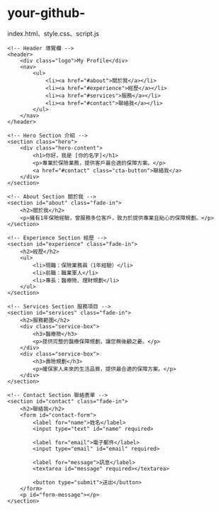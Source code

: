 # your-github-
index.html、style.css、script.js
<!DOCTYPE html>
<html lang="zh-TW">
<head>
    <meta charset="UTF-8">
    <meta name="viewport" content="width=device-width, initial-scale=1.0">
    <title>我的個人簡介</title>
    <link rel="stylesheet" href="style.css">
    <script defer src="script.js"></script>
</head>
<body>

    <!-- Header 導覽欄 -->
    <header>
        <div class="logo">My Profile</div>
        <nav>
            <ul>
                <li><a href="#about">關於我</a></li>
                <li><a href="#experience">經歷</a></li>
                <li><a href="#services">服務</a></li>
                <li><a href="#contact">聯絡我</a></li>
            </ul>
        </nav>
    </header>

    <!-- Hero Section 介紹 -->
    <section class="hero">
        <div class="hero-content">
            <h1>你好，我是 [你的名字]</h1>
            <p>專業於保險業務，提供客戶最合適的保障方案。</p>
            <a href="#contact" class="cta-button">聯絡我</a>
        </div>
    </section>

    <!-- About Section 關於我 -->
    <section id="about" class="fade-in">
        <h2>關於我</h2>
        <p>擁有1年保險經驗，曾服務多位客戶，致力於提供專業且貼心的保障規劃。</p>
    </section>

    <!-- Experience Section 經歷 -->
    <section id="experience" class="fade-in">
        <h2>經歷</h2>
        <ul>
            <li>現職：保險業務員（1年經驗）</li>
            <li>前職：職業軍人</li>
            <li>專長：醫療險、理財規劃</li>
        </ul>
    </section>

    <!-- Services Section 服務項目 -->
    <section id="services" class="fade-in">
        <h2>服務範圍</h2>
        <div class="service-box">
            <h3>醫療險</h3>
            <p>提供完整的醫療保障規劃，讓您無後顧之憂。</p>
        </div>
        <div class="service-box">
            <h3>壽險規劃</h3>
            <p>確保家人未來的生活品質，提供最合適的保障方案。</p>
        </div>
    </section>

    <!-- Contact Section 聯絡表單 -->
    <section id="contact" class="fade-in">
        <h2>聯絡我</h2>
        <form id="contact-form">
            <label for="name">姓名</label>
            <input type="text" id="name" required>

            <label for="email">電子郵件</label>
            <input type="email" id="email" required>

            <label for="message">訊息</label>
            <textarea id="message" required></textarea>

            <button type="submit">送出</button>
        </form>
        <p id="form-message"></p>
    </section>

</body>
</html>
